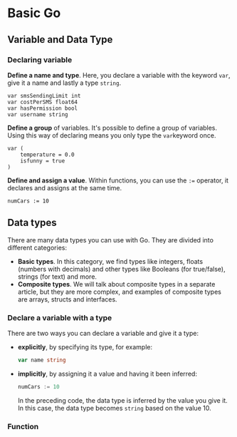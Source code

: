 # Basic Go

## Variable and Data Type
### Declaring variable
**Define a name and type**. Here, you declare a variable with the keyword `var`, give it a name and lastly a type `string`.

```golang
var smsSendingLimit int
var costPerSMS float64
var hasPermission bool
var username string
 ```

**Define a group** of variables. It's possible to define a group of variables. Using this way of declaring means you only type the `var`keyword once.

```golang
var (
	temperature = 0.0
	isfunny = true
)
```

**Define and assign a value**. Within functions, you can use the `:=` operator, it declares and assigns at the same time.
```golang
numCars := 10
```

## Data types

There are many data types you can use with Go. They are divided into different categories:

- **Basic types**. In this category, we find types like integers, floats (numbers with decimals) and other types like Booleans (for true/false), strings (for text) and more.
- **Composite types**. We will talk about composite types in a separate article, but they are more complex, and examples of composite types are arrays, structs and interfaces.

### Declare a variable with a type

There are two ways you can declare a variable and give it a type:

- **explicitly**, by specifying its type, for example:

   ```go
   var name string
   ```

- **implicitly**, by assigning it a value and having it been inferred:

   ```go
   numCars := 10
   ```

   In the preceding code, the data type is inferred by the value you give it. In this case, the data type becomes `string` based on the value 10.

### Function